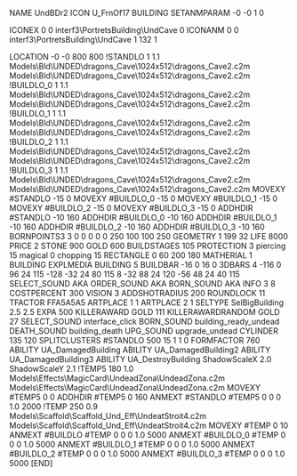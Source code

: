 NAME UndBDr2
ICON U_FrnOf17
BUILDING
SETANMPARAM -0 -0 1 0

ICONEX 0 0 interf3\PortretsBuilding\UndCave 0
ICONANM 0 0 interf3\PortretsBuilding\UndCave 1 132 1

LOCATION -0 -0 800 800
!STANDLO      1 1.1 Models\Bld\UNDED\dragons_Cave\1024x512\dragons_Cave2.c2m Models\Bld\UNDED\dragons_Cave\1024x512\dragons_Cave2.c2m
!BUILDLO_0    1 1.1 Models\Bld\UNDED\dragons_Cave\1024x512\dragons_Cave2.c2m Models\Bld\UNDED\dragons_Cave\1024x512\dragons_Cave2.c2m
!BUILDLO_1    1 1.1 Models\Bld\UNDED\dragons_Cave\1024x512\dragons_Cave2.c2m Models\Bld\UNDED\dragons_Cave\1024x512\dragons_Cave2.c2m
!BUILDLO_2    1 1.1 Models\Bld\UNDED\dragons_Cave\1024x512\dragons_Cave2.c2m Models\Bld\UNDED\dragons_Cave\1024x512\dragons_Cave2.c2m
!BUILDLO_3    1 1.1 Models\Bld\UNDED\dragons_Cave\1024x512\dragons_Cave2.c2m Models\Bld\UNDED\dragons_Cave\1024x512\dragons_Cave2.c2m
MOVEXY #STANDLO   -15 0
MOVEXY #BUILDLO_0 -15 0
MOVEXY #BUILDLO_1 -15 0
MOVEXY #BUILDLO_2 -15 0
MOVEXY #BUILDLO_3 -15 0
ADDHDIR #STANDLO -10 160
ADDHDIR #BUILDLO_0 -10 160
ADDHDIR #BUILDLO_1 -10 160
ADDHDIR #BUILDLO_2 -10 160
ADDHDIR #BUILDLO_3 -10 160
BORNPOINTS3 3 0 0 0 0 0 250 100 100 250
GEOMETRY 1 199 32
LIFE     8000
PRICE 2 STONE 900 GOLD 600
BUILDSTAGES 105
PROTECTION 3 piercing 15 magical 0 chopping 15
RECTANGLE    0 60 200 180
MATHERIAL 1 BUILDING
EXPLMEDIA BUILDING 5
BUILDBAR    -16 0 16 0
3DBARS 4 -116 0 96 24 115 -128 -32 24 80 115 8 -32 88 24 120 -56 48 24 40 115
SELECT_SOUND AKA
ORDER_SOUND AKA
BORN_SOUND   AKA
INFO 3 8
COSTPERCENT 300
VISION 3
ADDSHOTRADIUS 200
ROUNDLOCK 11
TFACTOR FFA5A5A5
ARTPLACE 1 1
ARTPLACE 2 1
SELTYPE SelBigBuilding 2.5 2.5
EXPA 500
KILLERAWARD             GOLD 111
KILLERAWARDRANDOM       GOLD 27
SELECT_SOUND interface_click
BORN_SOUND building_ready_undead
DEATH_SOUND building_death
UPG_SOUND upgrade_undead
CYLINDER 135 120
SPLITCLUSTERS #STANDLO 500 15 1 1 0
FORMFACTOR 760
ABILITY UA_DamagedBuilding
ABILITY UA_DamagedBuilding2
ABILITY UA_DamagedBuilding3
ABILITY UA_DestroyBuilding
ShadowScaleX 2.0
ShadowScaleY 2.1
!TEMP5 180 1.0 Models\Effects\MagicCard\UndeadZona\UndeadZona.c2m Models\Effects\MagicCard\UndeadZona\UndeadZona.c2m
MOVEXY  #TEMP5 0 0
ADDHDIR #TEMP5 0 160
ANMEXT #STANDLO #TEMP5 0 0 0 1.0 2000
!TEMP 250 0.9 Models\Scaffold\Scaffold_Und_Eff\UndeatStroit4.c2m Models\Scaffold\Scaffold_Und_Eff\UndeatStroit4.c2m
MOVEXY  #TEMP 0 10
ANMEXT #BUILDLO #TEMP  0 0 0 1.0 5000
ANMEXT #BUILDLO_0 #TEMP  0 0 0 1.0 5000
ANMEXT #BUILDLO_1 #TEMP  0 0 0 1.0 5000
ANMEXT #BUILDLO_2 #TEMP  0 0 0 1.0 5000
ANMEXT #BUILDLO_3 #TEMP  0 0 0 1.0 5000
[END]
